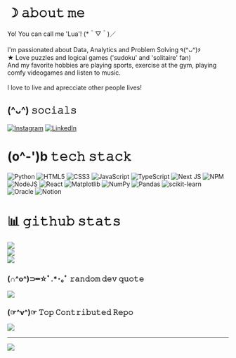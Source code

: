 # ☽ 𝚊𝚋𝚘𝚞𝚝 𝚖𝚎
Yo! You can call me 'Lua'! (*＾▽＾)／<br><br>I'm passionated about Data, Analytics and Problem Solving ٩(^ᴗ^)۶ <br>★ Love puzzles and logical games ('sudoku' and 'solitaire' fan)<br>And my favorite hobbies are playing sports, exercise at the gym, playing comfy videogames and listen to music.<br><br>I love to live and aprecciate other people lives!<br>


## (^ᴗ^) 𝚜𝚘𝚌𝚒𝚊𝚕𝚜
[![Instagram](https://img.shields.io/badge/Instagram-%23E4405F.svg?logo=Instagram&logoColor=white)](https://instagram.com/lua.cttau) [![LinkedIn](https://img.shields.io/badge/LinkedIn-%230077B5.svg?logo=linkedin&logoColor=white)](https://linkedin.com/in/luanavieirass) 

# (o^-')b 𝚝𝚎𝚌𝚑 𝚜𝚝𝚊𝚌𝚔
![Python](https://img.shields.io/badge/python-3670A0?style=flat&logo=python&logoColor=ffdd54) ![HTML5](https://img.shields.io/badge/html5-%23E34F26.svg?style=flat&logo=html5&logoColor=white) ![CSS3](https://img.shields.io/badge/css3-%231572B6.svg?style=flat&logo=css3&logoColor=white) ![JavaScript](https://img.shields.io/badge/javascript-%23323330.svg?style=flat&logo=javascript&logoColor=%23F7DF1E) ![TypeScript](https://img.shields.io/badge/typescript-%23007ACC.svg?style=flat&logo=typescript&logoColor=white) ![Next JS](https://img.shields.io/badge/Next-black?style=flat&logo=next.js&logoColor=white) ![NPM](https://img.shields.io/badge/NPM-%23CB3837.svg?style=flat&logo=npm&logoColor=white) ![NodeJS](https://img.shields.io/badge/node.js-6DA55F?style=flat&logo=node.js&logoColor=white) ![React](https://img.shields.io/badge/react-%2320232a.svg?style=flat&logo=react&logoColor=%2361DAFB) ![Matplotlib](https://img.shields.io/badge/Matplotlib-%23ffffff.svg?style=flat&logo=Matplotlib&logoColor=black) ![NumPy](https://img.shields.io/badge/numpy-%23013243.svg?style=flat&logo=numpy&logoColor=white) ![Pandas](https://img.shields.io/badge/pandas-%23150458.svg?style=flat&logo=pandas&logoColor=white) ![scikit-learn](https://img.shields.io/badge/scikit--learn-%23F7931E.svg?style=flat&logo=scikit-learn&logoColor=white) ![Oracle](https://img.shields.io/badge/Oracle-F80000?style=flat&logo=oracle&logoColor=white) ![Notion](https://img.shields.io/badge/Notion-%23000000.svg?style=flat&logo=notion&logoColor=white)
# 📊 𝚐𝚒𝚝𝚑𝚞𝚋 𝚜𝚝𝚊𝚝𝚜 
![](https://github-readme-stats.vercel.app/api?username=luanavss&theme=midnight-purple&hide_border=false&include_all_commits=true&count_private=false)<br/>
![](https://github-readme-streak-stats.herokuapp.com/?user=luanavss&theme=midnight-purple&hide_border=false)<br/>
![](https://github-readme-stats.vercel.app/api/top-langs/?username=luanavss&theme=midnight-purple&hide_border=false&include_all_commits=true&count_private=false&layout=compact)

### (∩^o^)⊃━☆ﾟ.*･｡ﾟ 𝚛𝚊𝚗𝚍𝚘𝚖 𝚍𝚎𝚟 𝚚𝚞𝚘𝚝𝚎
![](https://quotes-github-readme.vercel.app/api?type=horizontal&theme=tokyonight)

### (☞^v^)☞ 𝚃𝚘𝚙 𝙲𝚘𝚗𝚝𝚛𝚒𝚋𝚞𝚝𝚎𝚍 𝚁𝚎𝚙𝚘
![](https://github-contributor-stats.vercel.app/api?username=luanavss&limit=5&theme=tokyonight&combine_all_yearly_contributions=true)

---
[![](https://visitcount.itsvg.in/api?id=luanavss&icon=9&color=9)](https://visitcount.itsvg.in)

